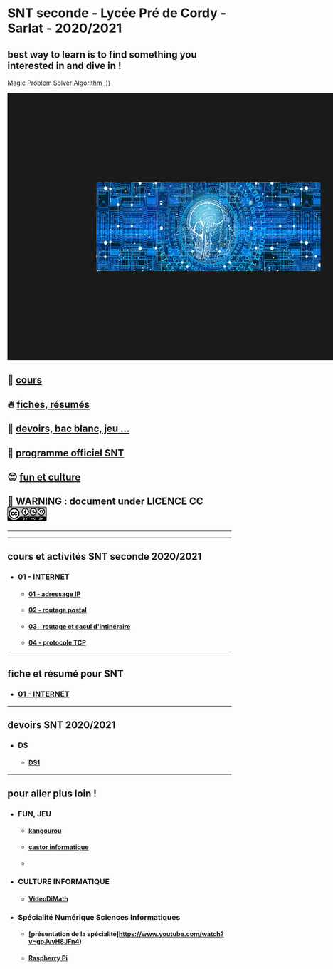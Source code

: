 # SNT seconde - Lycée Pré de Cordy - Sarlat - 2020/2021

best way to learn is to find something you interested in and dive in !
-------------------------------------------------------------------------------------------------------
[Magic Problem Solver Algorithm ;))](https://proftomcrick.com/2011/04/26/feynman-problem-solving-algorithm/)

<a href="https://youtu.be/hB6bfw622fo" target="_blank"><img src="https://github.com/Math13Net/TS/blob/master/math_ts.jpg" alt="Math TS" width="600" height="200" border="200" /></a>

## 🌈 [cours](#cours)

## 🔥 [fiches, résumés](#resume)

## 🚀 [devoirs,  bac blanc, jeu ...](#devoir)

## 👋 [programme officiel SNT](https://cache.media.education.gouv.fr/file/SP1-MEN-22-1-2019/08/5/spe641_annexe_1063085.pdf)

## 😍 [fun et culture](#fun)

## 🔐 WARNING : document under LICENCE CC ![Licence CC](https://github.com/Math13Net/NSI-premiere/blob/master/licence%20CC.png)

------------------------------------------------------------------------------------------------
------------------------------------------------------------------------------------------------
## <a name="cours"></a> cours et activités SNT seconde 2020/2021
* ### 01 - INTERNET
  * #### [01 - adressage IP](https://github.com/Math13Net/SNT/blob/master/RA19_Lycee_G_SNT_2nd_internetreseauxsociaux_1156202.pdf)
  * #### [02 - routage postal]()
  * #### [03 - routage et cacul d'intinéraire]()
  * #### [04 - protocole TCP]()
  
---------------------------------------------------------------------------------------------------------------------------
## <a name="resume"></a> fiche et résumé pour SNT
* ### [01 - INTERNET](https://github.com/Math13Net/SNT/blob/master/synthese-internet.pdf)



---------------------------------------------------------------------------------------------------------------------------
## <a name="devoir"></a> devoirs SNT 2020/2021
* ### DS
  * #### [DS1](https://github.com/Math13Net/TS1/blob/master/2019_TS_DS_1.pdf)



---------------------------------------------------------------------------------------------------------------------------
## <a name="fun"></a> pour aller plus loin !
* ### FUN, JEU
  * #### [kangourou](http://www.mathkang.org/default.html)
  * #### [castor informatique](http://castor-informatique.fr/)
  * #### []()
* ### CULTURE INFORMATIQUE
  * #### [VideoDiMath](http://video.math.cnrs.fr/) 
* ### Spécialité Numérique Sciences Informatiques
  * #### [présentation de la spécialité]https://www.youtube.com/watch?v=gpJvvH8JFn4)
  * #### [Raspberry Pi](https://github.com/Math13Net/Utiliser-son-Raspberry-Pi)
  
  
  
  
